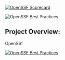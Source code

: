
[![OpenSSF Scorecard](https://api.securityscorecards.dev/projects/github.com/Walatheo/codestuff/badge)](https://securityscorecards.dev/viewer/?uri=github.com/Walatheo/codestuff)

![OpenSSF Best Practices](https://img.shields.io/badge/Best_Practices-Pass-4CAF50)

## Project Overview:
OpenSSf


[![OpenSSF Best Practices](https://www.bestpractices.dev/projects/10300/badge)](https://www.bestpractices.dev/projects/10300)
